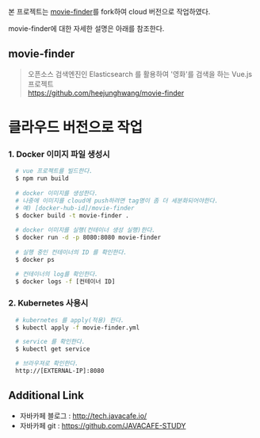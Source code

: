 본 프로젝트는 [movie-finder](https://github.com/heejunghwang/movie-finder)를 fork하여 cloud 버전으로 작업하였다.

movie-finder에 대한 자세한 설명은 아래를 참조한다.
## movie-finder
> 오픈소스 검색엔진인 Elasticsearch 를 활용하여 '영화'를 검색을 하는 Vue.js 프로젝트  
https://github.com/heejunghwang/movie-finder


# 클라우드 버전으로 작업
### 1. Docker 이미지 파일 생성시
  ~~~ bash
    # vue 프로젝트를 빌드한다.
    $ npm run build
    
    # docker 이미지를 생성한다.
    # 나중에 이미지를 cloud에 push하려면 tag명이 좀 더 세분화되어야한다.
    # 예) [docker-hub-id]/movie-finder
    $ docker build -t movie-finder .
    
    # docker 이미지를 실행(컨테이너 생성 실행)한다.
    $ docker run -d -p 8080:8080 movie-finder
    
    # 실행 중인 컨테이너의 ID 를 확인한다.
    $ docker ps 

    # 컨테이너의 log를 확인한다.
    $ docker logs -f [컨테이너 ID]
  ~~~

### 2. Kubernetes 사용시
  ~~~ bash
    # kubernetes 를 apply(적용) 한다.
    $ kubectl apply -f movie-finder.yml

    # service 를 확인한다.
    $ kubectl get service

    # 브라우져로 확인한다.
    http://[EXTERNAL-IP]:8080
  ~~~


## Additional Link
* 자바카페 블로그 : http://tech.javacafe.io/
* 자바카페 git : https://github.com/JAVACAFE-STUDY

